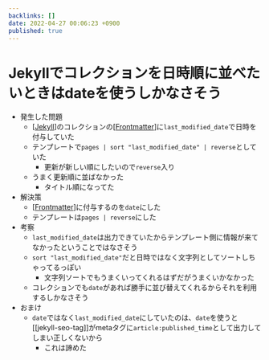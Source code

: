 ```yaml
---
backlinks: []
date: 2022-04-27 00:06:23 +0900
published: true
---
```


# Jekyllでコレクションを日時順に並べたいときはdateを使うしかなさそう

- 発生した問題
  - [[Jekyll]]のコレクションの[[Frontmatter]]に`last_modified_date`で日時を付与していた
  - テンプレートで`pages | sort "last_modified_date" | reverse`としていた
    - 更新が新しい順にしたいので`reverse`入り
  - うまく更新順に並ばなかった
    - タイトル順になってた
- 解決策
  - [[Frontmatter]]に付与するのを`date`にした
  - テンプレートは`pages | reverse`にした
- 考察
  - `last_modified_date`は出力できていたからテンプレート側に情報が来てなかったということではなさそう
  - `sort "last_modified_date"`だと日時ではなく文字列としてソートしちゃってるっぽい
    - 文字列ソートでもうまくいってくれるはずだがうまくいかなかった
  - コレクションでも`date`があれば勝手に並び替えてくれるからそれを利用するしかなさそう
- おまけ
  - `date`ではなく`last_modified_date`にしていたのは、`date`を使うと[[jekyll-seo-tag]]がmetaタグに`article:published_time`として出力してしまい正しくないから
    - これは諦めた

[//begin]: # "Autogenerated link references for markdown compatibility"
[Jekyll]: Jekyll "Jekyll"
[Frontmatter]: Frontmatter "Frontmatter"
[Frontmatter]: Frontmatter "Frontmatter"
[//end]: # "Autogenerated link references"